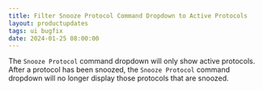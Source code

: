 ```yaml
---
title: Filter Snooze Protocol Command Dropdown to Active Protocols
layout: productupdates
tags: ui bugfix
date: 2024-01-25 08:00:00
---
```

The `Snooze Protocol` command dropdown will only show active protocols. After a protocol has been snoozed, the `Snooze Protocol` command dropdown will no longer display those protocols that are snoozed.
